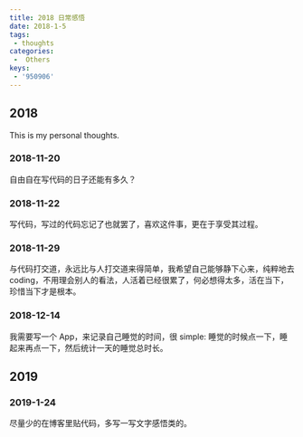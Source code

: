 ```yaml
---
title: 2018 日常感悟
date: 2018-1-5
tags:
 - thoughts
categories:
 -  Others
keys:
 - '950906'
---
```


## 2018

This is my personal thoughts.

### 2018-11-20

自由自在写代码的日子还能有多久？

### 2018-11-22

写代码，写过的代码忘记了也就罢了，喜欢这件事，更在于享受其过程。

### 2018-11-29

与代码打交道，永远比与人打交道来得简单，我希望自己能够静下心来，纯粹地去coding，不用理会别人的看法，人活着已经很累了，何必想得太多，活在当下，珍惜当下才是根本。

### 2018-12-14

我需要写一个 App，来记录自己睡觉的时间，很 simple: 睡觉的时候点一下，睡起来再点一下，然后统计一天的睡觉总时长。

## 2019

### 2019-1-24

尽量少的在博客里贴代码，多写一写文字感悟类的。